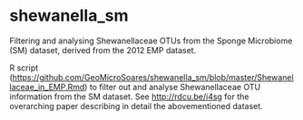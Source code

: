 # shewanella_sm
Filtering and analysing Shewanellaceae OTUs from the Sponge Microbiome (SM) dataset, derived from the 2012 EMP dataset.

R script (https://github.com/GeoMicroSoares/shewanella_sm/blob/master/Shewanellaceae_in_EMP.Rmd) to filter out and analyse Shewanellaceae OTU information from the SM dataset.
See http://rdcu.be/i4sg for the overarching paper describing in detail the abovementioned dataset.
